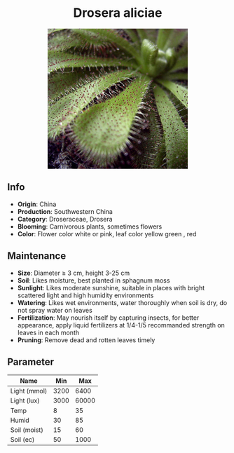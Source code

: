 <h1 align='center'>Drosera aliciae</h1>
<p align="center">
    <img 
        align='center'
        width='320'
        src="../images/drosera aliciae.png" 
        alt='Drosera aliciae' />
</p>

## Info

 - **Origin**: China
 - **Production**: Southwestern China
 - **Category**: Droseraceae, Drosera
 - **Blooming**: Carnivorous plants, sometimes flowers
 - **Color**: Flower color white or pink, leaf color yellow green , red

## Maintenance

 - **Size**: Diameter ≥ 3 cm, height 3-25 cm
 - **Soil**: Likes moisture, best planted in sphagnum moss
 - **Sunlight**: Likes moderate sunshine, suitable in places with bright scattered light and high humidity environments
 - **Watering**: Likes wet environments, water thoroughly when soil is dry, do not spray water on leaves
 - **Fertilization**: May nourish itself by capturing insects, for better appearance, apply liquid fertilizers at 1/4-1/5 recommanded strength on leaves in each month
 - **Pruning**: Remove dead and rotten leaves timely

## Parameter

| Name         | Min  | Max   |
|--------------|------|-------|
| Light (mmol) | 3200 | 6400  |
| Light (lux)  | 3000 | 60000 |
| Temp         | 8    | 35    |
| Humid        | 30   | 85    |
| Soil (moist) | 15   | 60    |
| Soil (ec)    | 50  | 1000  |
